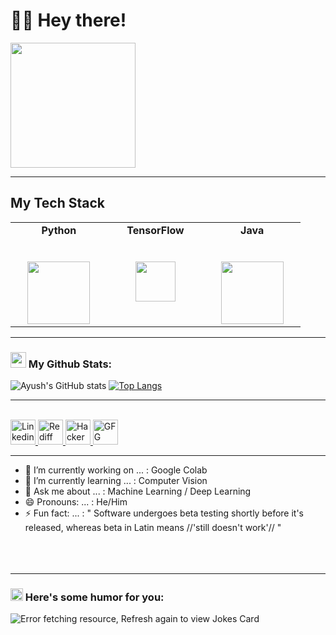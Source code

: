 # 👋🏻 Hey there!

<img src="https://media.giphy.com/media/IeRdg7gLkfK1ly2mFU/giphy.gif" height="200" wifdth="200">

---

## My Tech Stack

<table>
  <tbody>
    <tr valign="top">
      <td width="25%" align="center">
	      <span><strong>Python</strong></span><br><br><br>
        <img height="100px" src="https://i.pinimg.com/originals/ca/00/60/ca0060f3414e6e20b75983acddafad53.gif">
      </td>
      <td width="25%" align="center">
	      <span><strong>TensorFlow</strong></span><br><br><br>
        <img height="64px" src="https://media.giphy.com/media/SU2ic3wTfuC6JhD1lA/giphy.gif">
      </td>
      <td width="25%" align="center">
        <span><strong>Java</strong></span><br><br><br>
        <img height="100px" src="https://www.probytes.net/wp-content/uploads/2019/07/java-logo-vector-768x768.png">
      </td> 
    </tr>

  </tbody>
</table>

---

### <img src='https://media1.giphy.com/media/du3J3cXyzhj75IOgvA/giphy.gif?cid=ecf05e47x2g034i9pzwtzzsd3xgg2w9nr94t4tflbbgo3008&rid=giphy.gif' width='25px'> My Github Stats:
![Ayush's GitHub stats](https://github-readme-stats.vercel.app/api?username=15Ayush&show_icons=true&theme=merko)
[![Top Langs](https://github-readme-stats.vercel.app/api/top-langs/?username=15Ayush&layout=demo&theme=merko)](https://github.com/anuraghazra/github-readme-stats)

---

<br>

  <a href="https://www.linkedin.com/in/ayush-rai-778302171/">
    <img align="centre" alt="Linkedin" width="40px" src="https://github.com/TheDudeThatCode/TheDudeThatCode/blob/master/Assets/Linkedin.svg" />
  </a>
  <a href="work.15Ayush@rediffmail.com">
    <img align="centre" alt="Rediff" width="40px" src="https://play-lh.googleusercontent.com/hGSAM4FBuxjt7J8UyAc6hhukWSH2RR9_OPZ9Qf5Ui09RL9O_n3q217WEYzqqYpdnQYEr" />
  </a>
  <a href="https://www.hackerrank.com/ayushrai15">
    <img align="centre" alt="HackerRank" width="40px" src="https://upload.wikimedia.org/wikipedia/commons/4/40/HackerRank_Icon-1000px.png" />
   </a>
  <a href="https://auth.geeksforgeeks.org/user/imposter22/practice/">
    <img align="centre" alt="GFG" width="40px" src="https://user-images.githubusercontent.com/70145826/131970745-8b6ac6e9-23ab-4920-9748-82b21f7e2f16.png" />
   </a>
 
<br>

---
- 🔭 I’m currently working on ... :  Google Colab
- 🌱 I’m currently learning ... :  Computer Vision
- 💬 Ask me about ... :  Machine Learning / Deep Learning
- 😄 Pronouns: ... :  He/Him
- ⚡ Fun fact: ... :  " Software undergoes beta testing shortly before it's released, whereas beta in Latin means //'still doesn't work'// "
<br><br><br><br>
---

### <img alt="GIF" src="https://github.com/TheDudeThatCode/TheDudeThatCode/blob/master/Assets/happy.gif" width="20vw" /> Here's some humor for you:
<img src="https://readme-jokes.vercel.app/api" alt="Error fetching resource, Refresh again to view Jokes Card" />
